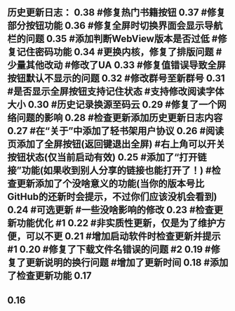 历史更新日志：
0.38
#修复热门书籍按钮
0.37
#修复部分按钮功能
0.36
#修复全屏时切换界面会显示导航栏的问题
0.35
#添加判断WebView版本是否过低
#修复记住密码功能
0.34
#更换内核，修复了排版问题
#少量其他改动
#修改了UA
0.33
#修复值错误导致全屏按钮默认不显示的问题
0.32
#修改群号至新群号
0.31
#是否显示全屏按钮支持记住状态
#支持修改阅读字体大小
0.30
#历史记录换源至码云
0.29
#修复了一个网络问题的影响
0.28
#检查更新添加历史更新日志内容
0.27
#在“关于”中添加了轻书架用户协议
0.26
#阅读页添加了全屏按钮(返回键退出全屏)
#右上角可以开关按钮状态(仅当前启动有效)
0.25
#添加了“打开链接”功能(如果收到别人分享的链接也能打开了！)
#检查更新添加了个没啥意义的功能(当你的版本号比GitHub的还新时会提示，不过你们应该没机会看到)
0.24
#可选更新
#一些没啥影响的修改
0.23
#检查更新功能优化 #1 
0.22
#非实质性更新，仅是为了维护方便，可以不更
0.21
#增加启动软件时检查更新并提示 #1 
0.20
#修复了下载文件名错误的问题 #2 
0.19
#修复了更新说明的换行问题
#增加了更新时间
0.18
#添加了检查更新功能
0.17
-
0.16
-
